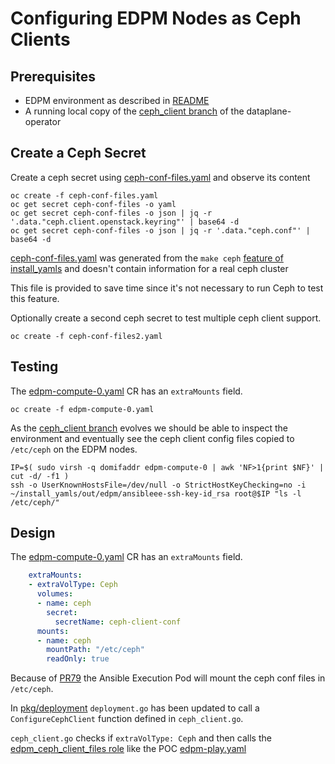 # Configuring EDPM Nodes as Ceph Clients

## Prerequisites

- EDPM environment as described in [README](README.md)
- A running local copy of the [ceph_client branch](https://github.com/fultonj/dataplane-operator/tree/ceph_client) of the dataplane-operator

## Create a Ceph Secret

Create a ceph secret using
[ceph-conf-files.yaml](ceph-conf-files.yaml)
and observe its content
```
oc create -f ceph-conf-files.yaml
oc get secret ceph-conf-files -o yaml
oc get secret ceph-conf-files -o json | jq -r '.data."ceph.client.openstack.keyring"' | base64 -d
oc get secret ceph-conf-files -o json | jq -r '.data."ceph.conf"' | base64 -d
```
[ceph-conf-files.yaml](ceph-conf-files.yaml) was generated from the `make ceph`
[feature of install_yamls](https://github.com/openstack-k8s-operators/install_yamls/commit/6004b88ccaaff7751ed71115ba0093a997a1762)
and doesn't contain information for a real ceph cluster

This file is provided to save time since it's not necessary to run
Ceph to test this feature.

Optionally create a second ceph secret to test multiple ceph client support.
```
oc create -f ceph-conf-files2.yaml
```

## Testing

The [edpm-compute-0.yaml](edpm-compute-0.yaml) CR has an `extraMounts` field.

```
oc create -f edpm-compute-0.yaml
```

As the
[ceph_client branch](https://github.com/fultonj/dataplane-operator/tree/ceph_client)
evolves we should be able to inspect the environment and eventually
see the ceph client config files copied to `/etc/ceph` on the EDPM nodes.
```
IP=$( sudo virsh -q domifaddr edpm-compute-0 | awk 'NF>1{print $NF}' | cut -d/ -f1 )
ssh -o UserKnownHostsFile=/dev/null -o StrictHostKeyChecking=no -i ~/install_yamls/out/edpm/ansibleee-ssh-key-id_rsa root@$IP "ls -l /etc/ceph/"
```

## Design

The [edpm-compute-0.yaml](edpm-compute-0.yaml) CR has an `extraMounts` field.
```yaml
    extraMounts:
    - extraVolType: Ceph
      volumes:
      - name: ceph
        secret:
          secretName: ceph-client-conf
      mounts:
      - name: ceph
        mountPath: "/etc/ceph"
        readOnly: true
```
Because of
[PR79](https://github.com/openstack-k8s-operators/dataplane-operator/pull/79)
the Ansible Execution Pod will mount the ceph conf files in `/etc/ceph`.

In
[pkg/deployment](https://github.com/openstack-k8s-operators/dataplane-operator/tree/main/pkg/deployment)
`deployment.go` has been updated to call a `ConfigureCephClient`
function defined in `ceph_client.go`.

`ceph_client.go` checks if `extraVolType: Ceph` and then calls the
[edpm_ceph_client_files role](https://github.com/openstack-k8s-operators/edpm-ansible/tree/main/edpm_ansible/roles/edpm_ceph_client_files)
like the POC [edpm-play.yaml](../crc/cr/edpm-play.yaml)
